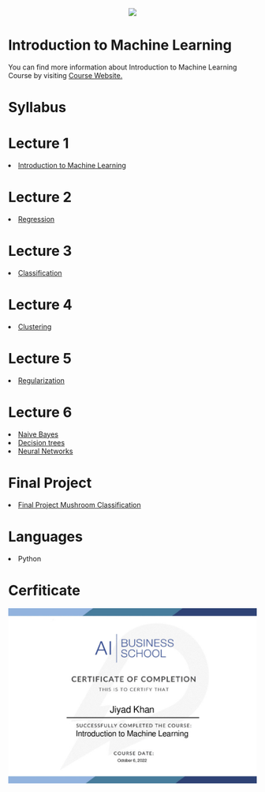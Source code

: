 <div align="center" dir="auto">
  <img src="https://github.com/globalaihub/introduction-to-machine-learning/raw/main/Decision%20Trees/img/logo.png" style="max-width: 100%;">
</div>

# Introduction to Machine Learning
<p dir="auto">You can find more information about Introduction to Machine Learning Course by visiting <a href="https://globalaihub.com/courses/introduction-to-machine-learning/" rel="nofollow">Course Website.</a></p>

# Syllabus

# Lecture 1
<li><a href="https://github.com/jiyadkhan10/Introduction-to-Machine-Learning/tree/main/Introduction%20to%20Machine%20Learning/Introduction%20to%20Machine%20Learning">Introduction to Machine Learning </a></li>

# Lecture 2
<li><a href="https://github.com/jiyadkhan10/Introduction-to-Machine-Learning/tree/main/Introduction%20to%20Machine%20Learning/Regression"> Regression </a></li>

# Lecture 3
<li><a href="https://github.com/jiyadkhan10/Introduction-to-Machine-Learning/tree/main/Introduction%20to%20Machine%20Learning/Classification"> Classification </a></li>

# Lecture 4
<li><a href="https://github.com/jiyadkhan10/Introduction-to-Machine-Learning/tree/main/Introduction%20to%20Machine%20Learning/Clustering"> Clustering </a></li>

# Lecture 5
<li><a href="https://github.com/jiyadkhan10/Introduction-to-Machine-Learning/tree/main/Introduction%20to%20Machine%20Learning/Regularization"> Regularization </a></li>

# Lecture 6
<li><a href="https://github.com/jiyadkhan10/Introduction-to-Machine-Learning/tree/main/Introduction%20to%20Machine%20Learning/Naive%20Bayes"> Naive Bayes </a></li>
<li><a href="https://github.com/jiyadkhan10/Introduction-to-Machine-Learning/tree/main/Introduction%20to%20Machine%20Learning/Decision%20trees"> Decision trees </a></li>
<li><a href="https://github.com/jiyadkhan10/Introduction-to-Machine-Learning/tree/main/Introduction%20to%20Machine%20Learning/Neural%20networks"> Neural Networks </a></li>

# Final Project
<li><a href="https://github.com/jiyadkhan10/Introduction-to-Machine-Learning/tree/main/Introduction%20to%20Machine%20Learning/Final%20Project%20Mushroom%20Classification"> Final Project Mushroom Classification </a></li>

# Languages
<li> Python </li>

# Cerfiticate 
<img src="https://github.com/jiyadkhan10/Introduction-to-Machine-Learning/blob/main/Certificate.pdf" alt="Certificate" style="max-width: 100%;">

